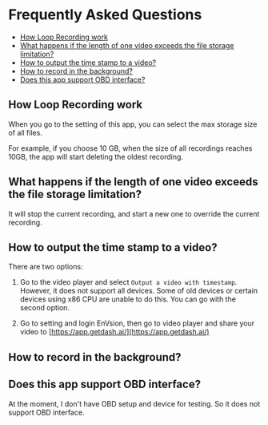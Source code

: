 # Frequently Asked Questions

* [How Loop Recording work](#how-loop-recording-work)
* [What happens if the length of one video exceeds the file storage limitation?](#what-happens-if-the-length-of-one-video-exceeds-the-file-storage-limitation)
* [How to output the time stamp to a video?](#how-to-output-the-time-stamp-to-a-video)
* [How to record in the background?](#how-to-record-in-the-background)
* [Does this app support OBD interface?](#does-this-app-support-obd-interface)


## How Loop Recording work

When you go to the setting of this app, you can select the max storage size of all files.

For example, if you choose 10 GB, when the size of all recordings reaches 10GB, the app will start deleting the oldest recording.

## What happens if the length of one video exceeds the file storage limitation?

It will stop the current recording, and start a new one to override the current recording.

## How to output the time stamp to a video?

There are two options:

1. Go to the video player and select `Output a video with timestamp`. However, it does not support all devices. Some of old devices or certain devices using x86 CPU are unable to do this. You can go with the second option.

2. Go to setting and login EnVsion, then go to video player and share your video to [https://app.getdash.ai/](https://app.getdash.ai/)


## How to record in the background?


## Does this app support OBD interface?

At the moment, I don't have OBD setup and device for testing. So it does not support OBD interface.
